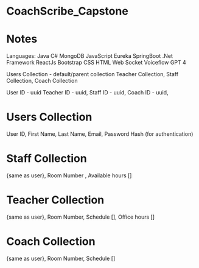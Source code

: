# CoachScribe_Capstone

# Notes
Languages: 
Java
C#
MongoDB
JavaScript
Eureka
SpringBoot
.Net Framework
ReactJs
Bootstrap CSS
HTML
Web Socket
Voiceflow
GPT 4


Users Collection - default/parent collection
Teacher Collection, 
Staff Collection, 
Coach Collection

User ID - uuid
Teacher ID - uuid, 
Staff ID - uuid, 
Coach ID - uuid, 

# Users Collection
User ID, 
First Name, 
Last Name, 
Email, 
Password Hash (for authentication)

# Staff Collection
{same as user}, 
Room Number , 
Available hours []

# Teacher Collection
{same as user}, 
Room Number, 
Schedule [], 
Office hours []

# Coach Collection
{same as user}, 
Room Number, 
Schedule []
